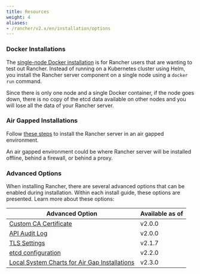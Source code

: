 ```yaml
---
title: Resources
weight: 4
aliases:
- /rancher/v2.x/en/installation/options
---
```


### Docker Installations

The [single-node Docker installation]({{<baseurl>}}/rancher/v2.x/en/installation/other-installation-methods/single-node-docker) is for Rancher users that are wanting to test out Rancher. Instead of running on a Kubernetes cluster using Helm, you install the Rancher server component on a single node using a `docker run` command.

Since there is only one node and a single Docker container, if the node goes down, there is no copy of the etcd data available on other nodes and you will lose all the data of your Rancher server.

### Air Gapped Installations

Follow [these steps]({{<baseurl>}}/rancher/v2.x/en/installation/other-installation-methods/air-gap) to install the Rancher server in an air gapped environment.

An air gapped environment could be where Rancher server will be installed offline, behind a firewall, or behind a proxy.

### Advanced Options

When installing Rancher, there are several advanced options that can be enabled during installation. Within each install guide, these options are presented. Learn more about these options:

| Advanced Option                                                                                                         | Available as of |
| ----------------------------------------------------------------------------------------------------------------------- | --------------- |
| [Custom CA Certificate]({{<baseurl>}}/rancher/v2.x/en/installation/options/custom-ca-root-certificate/)                 | v2.0.0          |
| [API Audit Log]({{<baseurl>}}/rancher/v2.x/en/installation/options/api-audit-log/)                                      | v2.0.0          |
| [TLS Settings]({{<baseurl>}}/rancher/v2.x/en/installation/options/tls-settings/)                                        | v2.1.7          |
| [etcd configuration]({{<baseurl>}}/rancher/v2.x/en/installation/options/etcd/)                                          | v2.2.0          |
| [Local System Charts for Air Gap Installations]({{<baseurl>}}/rancher/v2.x/en/installation/options/local-system-charts) | v2.3.0          |
